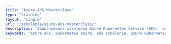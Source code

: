 ```yaml
---
title: "Azure AKS Masterclass"
type: "training"
layout: "single"
url: "/szkolenia/azure-aks-masterclass/"
description: "Zaawansowane szkolenie Azure Kubernetes Service (AKS). Łukasz Kałużny uczy architektury AKS, automatyzacji, RBAC, Workload Identity, Fleet Manager, Karpenter, networking i integracji z Azure. Dla architektów chmurowych."
keywords: "azure aks, kubernetes azure, aks szkolenie, azure kubernetes service, aks automatic, aks networking, workload identity, azure kubernetes, karpenter aks, fleet manager, defender for cloud, szkolenie kubernetes azure, łukasz kałużny, patoarchitekci"
---
```

